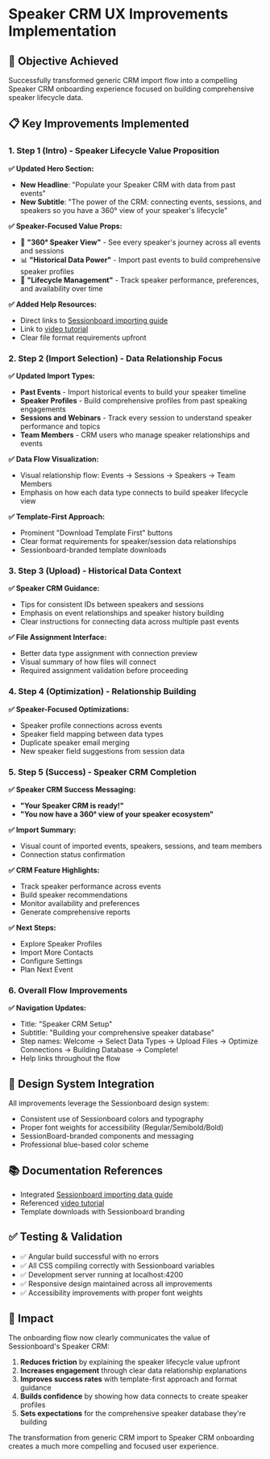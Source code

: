 # Speaker CRM UX Improvements Implementation

## 🎯 **Objective Achieved**
Successfully transformed generic CRM import flow into a compelling Speaker CRM onboarding experience focused on building comprehensive speaker lifecycle data.

## 📋 **Key Improvements Implemented**

### **1. Step 1 (Intro) - Speaker Lifecycle Value Proposition**
**✅ Updated Hero Section:**
- **New Headline**: "Populate your Speaker CRM with data from past events"
- **New Subtitle**: "The power of the CRM: connecting events, sessions, and speakers so you have a 360° view of your speaker's lifecycle"

**✅ Speaker-Focused Value Props:**
- 🔗 **"360° Speaker View"** - See every speaker's journey across all events and sessions
- 📊 **"Historical Data Power"** - Import past events to build comprehensive speaker profiles  
- 🎯 **"Lifecycle Management"** - Track speaker performance, preferences, and availability over time

**✅ Added Help Resources:**
- Direct links to [Sessionboard importing guide](https://learn.sessionboard.com/en/knowledge-base/8511270-importing-data)
- Link to [video tutorial](https://learn.sessionboard.com/en/knowledge-base/video-importing-data)
- Clear file format requirements upfront

### **2. Step 2 (Import Selection) - Data Relationship Focus**
**✅ Updated Import Types:**
- **Past Events** - Import historical events to build your speaker timeline
- **Speaker Profiles** - Build comprehensive profiles from past speaking engagements  
- **Sessions and Webinars** - Track every session to understand speaker performance and topics
- **Team Members** - CRM users who manage speaker relationships and events

**✅ Data Flow Visualization:**
- Visual relationship flow: Events → Sessions → Speakers → Team Members
- Emphasis on how each data type connects to build speaker lifecycle view

**✅ Template-First Approach:**
- Prominent "Download Template First" buttons
- Clear format requirements for speaker/session data relationships
- Sessionboard-branded template downloads

### **3. Step 3 (Upload) - Historical Data Context**
**✅ Speaker CRM Guidance:**
- Tips for consistent IDs between speakers and sessions
- Emphasis on event relationships and speaker history building
- Clear instructions for connecting data across multiple past events

**✅ File Assignment Interface:**
- Better data type assignment with connection preview
- Visual summary of how files will connect
- Required assignment validation before proceeding

### **4. Step 4 (Optimization) - Relationship Building**
**✅ Speaker-Focused Optimizations:**
- Speaker profile connections across events
- Speaker field mapping between data types
- Duplicate speaker email merging
- New speaker field suggestions from session data

### **5. Step 5 (Success) - Speaker CRM Completion**
**✅ Speaker CRM Success Messaging:**
- **"Your Speaker CRM is ready!"**
- **"You now have a 360° view of your speaker ecosystem"**

**✅ Import Summary:**
- Visual count of imported events, speakers, sessions, and team members
- Connection status confirmation

**✅ CRM Feature Highlights:**
- Track speaker performance across events
- Build speaker recommendations  
- Monitor availability and preferences
- Generate comprehensive reports

**✅ Next Steps:**
- Explore Speaker Profiles
- Import More Contacts
- Configure Settings
- Plan Next Event

### **6. Overall Flow Improvements**
**✅ Navigation Updates:**
- Title: "Speaker CRM Setup"
- Subtitle: "Building your comprehensive speaker database"
- Step names: Welcome → Select Data Types → Upload Files → Optimize Connections → Building Database → Complete!
- Help links throughout the flow

## 🎨 **Design System Integration**
All improvements leverage the Sessionboard design system:
- Consistent use of Sessionboard colors and typography
- Proper font weights for accessibility (Regular/Semibold/Bold)
- SessionBoard-branded components and messaging
- Professional blue-based color scheme

## 📚 **Documentation References**
- Integrated [Sessionboard importing data guide](https://learn.sessionboard.com/en/knowledge-base/8511270-importing-data)
- Referenced [video tutorial](https://learn.sessionboard.com/en/knowledge-base/video-importing-data)
- Template downloads with Sessionboard branding

## ✅ **Testing & Validation**
- ✅ Angular build successful with no errors
- ✅ All CSS compiling correctly with Sessionboard variables
- ✅ Development server running at localhost:4200
- ✅ Responsive design maintained across all improvements
- ✅ Accessibility improvements with proper font weights

## 🚀 **Impact**
The onboarding flow now clearly communicates the value of Sessionboard's Speaker CRM:
1. **Reduces friction** by explaining the speaker lifecycle value upfront
2. **Increases engagement** through clear data relationship explanations
3. **Improves success rates** with template-first approach and format guidance
4. **Builds confidence** by showing how data connects to create speaker profiles
5. **Sets expectations** for the comprehensive speaker database they're building

The transformation from generic CRM import to Speaker CRM onboarding creates a much more compelling and focused user experience. 